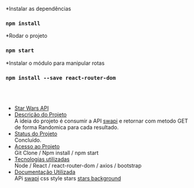 *Instalar as dependências
### `npm install`

*Rodar o projeto
### `npm start`

*Instalar o módulo para manipular rotas
### `npm install --save react-router-dom`

<br/>
<br/>

* [Star Wars API](#Título-e-Imagem-de-capa)
* [Descrição do Projeto](#descrição-do-projeto)
<br/> A ideia do projeto é consumir a API [swapi](https://swapi.dev/api/) e retornar com metodo GET de forma Randomica para cada resultado.
* [Status do Projeto](#status-do-Projeto)
<br/>Concluído.
* [Acesso ao Projeto](#acesso-ao-projeto)
<br/>Git Clone / Npm install / npm start
* [Tecnologias utilizadas](#tecnologias-utilizadas)
<br/>Node / React / react-router-dom / axios / bootstrap
* [Documentação Utilizada](#tecnologias-utilizadas)
<br/>APi [swapi](https://swapi.dev/api/) css style stars [stars background](http://www.script-tutorials.com/night-sky-with-twinkling-stars/)